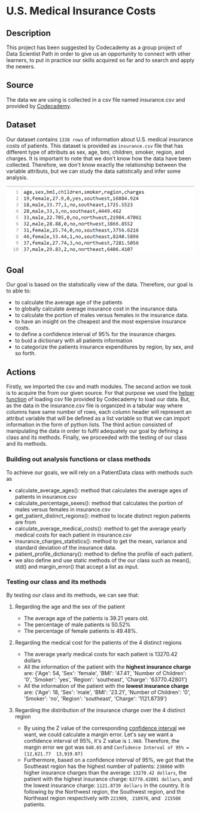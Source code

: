 # U.S. Medical Insurance Costs


## Description

This project has been suggested by Codecademy as a group project of Data Scientist Path in order to give us an opportunity to connect with other learners, to put in practice our skills acquired so far and to search and apply the newers.

## Source

The data we are using is collected in a csv file named insurance.csv and provided by [Codecademy](https://www.codecademy.com/paths/data-science/tracks/dscp-python-portfolio-project/modules/dscp-group-project-u-s-medical-insurance-costs/informationals/dscp-group-project-u-s-medical-insurance-costs).

## Dataset

Our dataset contains ```1338 rows``` of information about U.S. medical insurance costs of patients. This dataset is provided as ```insurance.csv``` file that has different type of attributs as sex, age, bmi, children, smoker, region, and charges. It is important to note that we don't know how the data have been collected. Therefore, we don't know exactly the relationship between the variable attributs, but we can study the data satistically and infer some analysis.

![dataset](dataset_2021-12-18_154347.png)

## Goal

Our goal is based on the statistically view of the data. Therefore, our goal is to able to:
- to calculate the average age of the patients
- to globally calculate average insurance cost in the insurance data.
- to calculate the portion of males versus females in the insurance data.
- to have an insight on the cheapest and the most expensive insurance costs.
- to define a confidence interval of 95% for the insurance charges.
- to buid a dictionary with all patients information
- to categorize the patients insurance expenditures by region, by sex, and so forth.

## Actions

Firstly, we imported the csv and math modules.
The second action we took is to acquire the from our given source. For that purpose we used  the  [helper function](https://www.codecademy.com/paths/data-science/tracks/dscp-python-portfolio-project/modules/dscp-us-medical-insurance-costs/kanban_projects/us-medical-insurance-costs-portfolio-project) of loading csv file provided by Codecademy to load our data. But, as  the data in the insurance.csv file is organized in a tabular way where columns have same number of rows, each column header will represent an attribut variable that will be defined as a list variable so that we can import information in the form of python lists.
The third action consisted of manipulating the data in order to fulfil adequately our goal by defining a class and its methods. 
Finally, we proceeded with the testing of our class and its methods.

### Building out analysis functions or class methods

To achieve our goals, we will rely on a PatientData class with methods such as
- calculate_average_ages(): method that calculates the average ages of patients in insurance.csv
- calculate_percentage_sexes(): method that calculates the portion of males versus females in insurance.csv
- get_patient_distinct_regions(): method to locate distinct region patients are from
- calculate_average_medical_costs(): method to get the average yearly medical costs for each patient in insurance.csv
- insurance_charges_statistics(): method to get the mean, variance and standard deviation of the insurance data.
- patient_profile_dictionary(): method to define the profile of each patient.
- we also define and use static methods of the our class such as mean(), std() and margin_error() that accept a list as input.

### Testing our class and its methods

By testing our class and its methods, we can see that:

1. Regarding the age and the sex of the patient
    - The average age of the patients is 39.21 years old.
    - The percentage of male patients is 50.52%
    - The percentage of female patients is 49.48%.
    
2. Regarding the medical cost for the patients of the 4 distinct regions
    - The average yearly medical costs for each patient is 13270.42 dollars
    - All the information of the patient with  the **highest insurance charge** are: {'Age': 54, 'Sex': 'female', 'BMI': '47.41', 'Number of Children': '0', 'Smoker': 'yes', 'Region': 'southeast', 'Charge': '63770.42801'}
    - All the information of the patient with the **lowest insurance charge** are: {'Age': 18, 'Sex': 'male', 'BMI': '23.21', 'Number of Children': '0', 'Smoker': 'no', 'Region': 'southeast', 'Charge': '1121.8739'}
    
3. Regarding the distribution of the insurance charge over the 4 distinct region
    - By using the Z value of the corresponding [confidence interval](https://www.mathsisfun.com/data/confidence-interval.html) we want, we could calculate a margin error. Let's say we want a confidence interval of 95%, it's Z value is ```1.960```. Therefore, the margin error we got was ```648.65``` and 
```Confidence Interval of 95% = [12,621.77  13,919.07] ```
    - Furthermore, based on a confidence interval of 95%, we got that the Southeast region has the highest number of patients: ```238060``` with higher insurance charges than the average: ``` 13270.42 dollars ```, the patient with the highest insurance charge: ``` 63770.42801 dollars ```, and the lowest  insurance charge: ``` 1121.8739 dollars ``` in the country. It is following by the Northwest region, the Southwest region, and the Northeast region respectively with ``` 221909 ```, ``` 218976```, and ``` 215508``` patients.
